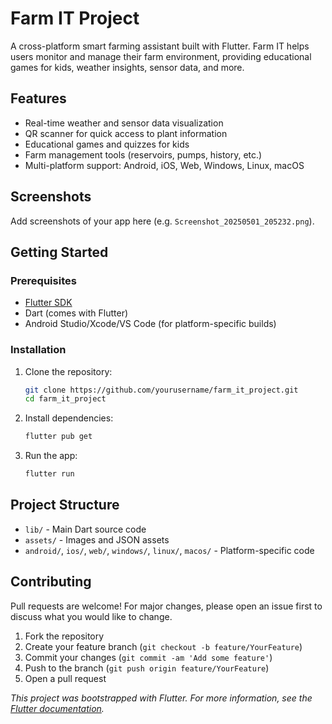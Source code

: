 # Farm IT Project

A cross-platform smart farming assistant built with Flutter. Farm IT helps users monitor and manage their farm environment, providing educational games for kids, weather insights, sensor data, and more.

## Features
- Real-time weather and sensor data visualization
- QR scanner for quick access to plant information
- Educational games and quizzes for kids
- Farm management tools (reservoirs, pumps, history, etc.)
- Multi-platform support: Android, iOS, Web, Windows, Linux, macOS

## Screenshots
Add screenshots of your app here (e.g. `Screenshot_20250501_205232.png`).

## Getting Started

### Prerequisites
- [Flutter SDK](https://flutter.dev/docs/get-started/install)
- Dart (comes with Flutter)
- Android Studio/Xcode/VS Code (for platform-specific builds)

### Installation
1. Clone the repository:
   ```sh
   git clone https://github.com/yourusername/farm_it_project.git
   cd farm_it_project
   ```
2. Install dependencies:
   ```sh
   flutter pub get
   ```
3. Run the app:
   ```sh
   flutter run
   ```

## Project Structure
- `lib/` - Main Dart source code
- `assets/` - Images and JSON assets
- `android/`, `ios/`, `web/`, `windows/`, `linux/`, `macos/` - Platform-specific code

## Contributing
Pull requests are welcome! For major changes, please open an issue first to discuss what you would like to change.

1. Fork the repository
2. Create your feature branch (`git checkout -b feature/YourFeature`)
3. Commit your changes (`git commit -am 'Add some feature'`)
4. Push to the branch (`git push origin feature/YourFeature`)
5. Open a pull request


*This project was bootstrapped with Flutter. For more information, see the [Flutter documentation](https://docs.flutter.dev/).*
